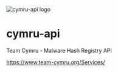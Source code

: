 ![cymru-api logo](https://raw.githubusercontent.com/blacktop/cymru-api/master/doc/logo.png)

cymru-api
=========

Team Cymru - Malware Hash Registry API

https://www.team-cymru.org/Services/
